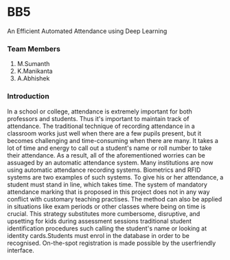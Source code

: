 # BB5
An Efficient Automated Attendance using Deep Learning

### Team Members
1. M.Sumanth 
2. K.Manikanta
3. A.Abhishek

### Introduction
In a school or college, attendance is extremely important for both professors and students. Thus it's important to maintain track of attendance. The traditional technique of recording attendance in a classroom works just well when there are a few pupils present, but it becomes challenging and time-consuming when there are many. It takes a lot of time and energy to call out a student's name or roll number to take their attendance. As a result, all of the aforementioned worries can be assuaged by an automatic attendance system. Many institutions are now using automatic attendance recording systems. Biometrics and RFID systems are two examples of such systems. To give his or her attendance, a student must stand in line, which takes time. The system of mandatory attendance marking that is proposed in this project does not in any way conflict with customary teaching practises. The method can also be applied in situations like exam periods or other classes where being on time is crucial. This strategy substitutes more cumbersome, disruptive, and upsetting for kids during assessment sessions traditional student identification procedures such calling the student's name or looking at identity cards.Students must enrol in the database in order to be recognised. On-the-spot registration is made possible by the userfriendly interface. 
